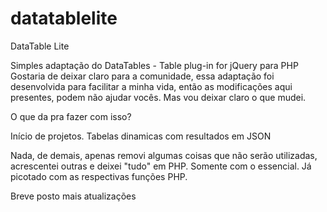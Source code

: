 # datatablelite

DataTable Lite

Simples adaptação do DataTables - Table plug-in for jQuery para PHP Gostaria de deixar claro para a comunidade, essa adaptação foi desenvolvida para facilitar a minha vida, então as modificações aqui presentes, podem não ajudar vocês. Mas vou deixar claro o que mudei.

O que da pra fazer com isso?

Início de projetos.
Tabelas dinamicas com resultados em JSON

Nada, de demais, apenas removi algumas coisas que não serão utilizadas, acrescentei outras e deixei "tudo" em PHP.
Somente com o essencial.
Já picotado com as respectivas funções PHP.


Breve posto mais atualizações